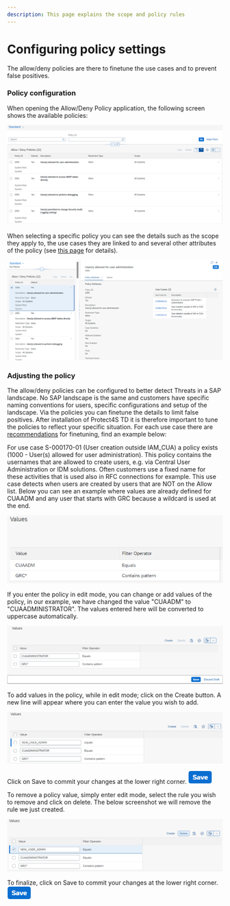 ```yaml
---
description: This page explains the scope and policy rules
---
```


# Configuring policy settings

​The allow/deny policies are there to finetune the use cases and to prevent false positives.&#x20;

### Policy configuration

When opening the Allow/Deny Policy application, the following screen shows the available policies:

![Allow / Deny Polices list](<../../.gitbook/assets/image (31) (1).png>)

When selecting a specific policy you can see the details such as the scope they apply to, the use cases they are linked to and several other attributes of the policy (see [this page](./) for details).

![Policy details](<../../.gitbook/assets/image (71).png>)

### Adjusting the policy&#x20;

The allow/deny policies can be configured to better detect Threats in a SAP landscape. No SAP landscape is the same and customers have specific naming conventions for users, specific configurations and setup of the landscape. Via the policies you can finetune the details to limit false positives. After installation of Protect4S TD it is therefore important to tune the policies to reflect your specific situation. For each use case there are [recommendations](../recommendations/) for finetuning, find an example below:&#x20;

For use case S-000170-01 (User creation outside IAM\_CUA) a policy exists (1000 - User(s) allowed for user administration). This policy contains the usernames that are allowed to create users, e.g. via Central User Administration or IDM solutions. Often customers use a fixed name for these activities that is used also in RFC connections for example. This use case detects when users are created by users that are NOT on the Allow list. Below you can see an example where values are already defined for CUAADM and any user that starts with GRC because a wildcard is used at the end.

![Policy values](<../../.gitbook/assets/image (63) (1) (1) (1).png>)

If you enter the policy in edit mode, you can change or add values of the policy, in our example, we have changed the value "CUAADM" to "CUAADMINISTRATOR". The values entered here will be converted to uppercase automatically.

![Editing policy](<../../.gitbook/assets/image (61).png>)

To add values in the policy, while in edit mode; click on the Create button. A new line will appear where you can enter the value you wish to add.

![Adding a rule in a policy](<../../.gitbook/assets/image (19).png>)

Click on Save to commit your changes at the lower right corner. ![](<../../.gitbook/assets/image (33).png>)

To remove a policy value, simply enter edit mode, select the rule you wish to remove and click on delete. The below screenshot we will remove the rule we just created.

![Removing a rule](<../../.gitbook/assets/image (74).png>)

To finalize, click on Save to commit your changes at the lower right corner. ![](<../../.gitbook/assets/image (33).png>)

